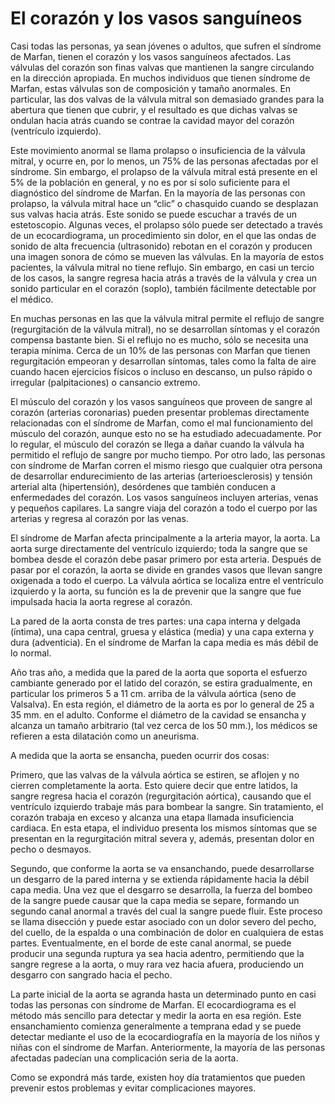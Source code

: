 # El corazón y los vasos sanguíneos

Casi todas las personas, ya sean jóvenes o adultos, que sufren el síndrome de Marfan, tienen el corazón y los vasos sanguíneos afectados. Las válvulas del corazón son finas valvas que mantienen la sangre circulando en la dirección apropiada. En muchos individuos que tienen síndrome de Marfan, estas válvulas son de composición y tamaño anormales. En particular, las dos valvas de la válvula mitral son demasiado grandes para la abertura que tienen que cubrir, y el resultado es que dichas valvas se ondulan hacia atrás cuando se contrae la cavidad mayor del corazón \(ventrículo izquierdo\).

Este movimiento anormal se llama prolapso o insuficiencia de la válvula mitral, y ocurre en, por lo menos, un 75% de las personas afectadas por el síndrome. Sin embargo, el prolapso de la válvula mitral está presente en el 5% de la población en general, y no es por sí solo suficiente para el diagnóstico del síndrome de Marfan. En la mayoría de las personas con prolapso, la válvula mitral hace un “clic” o chasquido cuando se desplazan sus valvas hacia atrás. Este sonido se puede escuchar a través de un estetoscopio. Algunas veces, el prolapso sólo puede ser detectado a través de un ecocardiograma, un procedimiento sin dolor, en el que las ondas de sonido de alta frecuencia \(ultrasonido\) rebotan en el corazón y producen una imagen sonora de cómo se mueven las válvulas. En la mayoría de estos pacientes, la válvula mitral no tiene reflujo. Sin embargo, en casi un tercio de los casos, la sangre regresa hacia atrás a través de la válvula y crea un sonido particular en el corazón \(soplo\), también fácilmente detectable por el médico.

En muchas personas en las que la válvula mitral permite el reflujo de sangre \(regurgitación de la válvula mitral\), no se desarrollan síntomas y el corazón compensa bastante bien. Si el reflujo no es mucho, sólo se necesita una terapia mínima. Cerca de un 10% de las personas con Marfan que tienen regurgitación empeoran y desarrollan síntomas, tales como la falta de aire cuando hacen ejercicios físicos o incluso en descanso, un pulso rápido o irregular \(palpitaciones\) o cansancio extremo.

El músculo del corazón y los vasos sanguíneos que proveen de sangre al corazón \(arterias coronarias\) pueden presentar problemas directamente relacionadas con el síndrome de Marfan, como el mal funcionamiento del músculo del corazón, aunque esto no se ha estudiado adecuadamente. Por lo regular, el músculo del corazón se llega a dañar cuando la válvula ha permitido el reflujo de sangre por mucho tiempo. Por otro lado, las personas con síndrome de Marfan corren el mismo riesgo que cualquier otra persona de desarrollar endurecimiento de las arterias \(arterioesclerosis\) y tensión arterial alta \(hipertensión\), desórdenes que también conducen a enfermedades del corazón. Los vasos sanguíneos incluyen arterias, venas y pequeños capilares. La sangre viaja del corazón a todo el cuerpo por las arterias y regresa al corazón por las venas.

El síndrome de Marfan afecta principalmente a la arteria mayor, la aorta. La aorta surge directamente del ventrículo izquierdo; toda la sangre que se bombea desde el corazón debe pasar primero por esta arteria. Después de pasar por el corazón, la aorta se divide en grandes vasos que llevan sangre oxigenada a todo el cuerpo. La válvula aórtica se localiza entre el ventrículo izquierdo y la aorta, su función es la de prevenir que la sangre que fue impulsada hacia la aorta regrese al corazón.

La pared de la aorta consta de tres partes: una capa interna y delgada \(íntima\), una capa central, gruesa y elástica \(media\) y una capa externa y dura \(adventicia\). En el síndrome de Marfan la capa media es más débil de lo normal.

Año tras año, a medida que la pared de la aorta que soporta el esfuerzo cambiante generado por el latido del corazón, se estira gradualmente, en particular los primeros 5 a 11 cm. arriba de la válvula aórtica \(seno de Valsalva\). En esta región, el diámetro de la aorta es por lo general de 25 a 35 mm. en el adulto. Conforme el diámetro de la cavidad se ensancha y alcanza un tamaño arbitrario \(tal vez cerca de los 50 mm.\), los médicos se refieren a esta dilatación como un aneurisma.

A medida que la aorta se ensancha, pueden ocurrir dos cosas:

Primero, que las valvas de la válvula aórtica se estiren, se aflojen y no cierren completamente la aorta. Esto quiere decir que entre latidos, la sangre regresa hacia el corazón \(regurgitación aórtica\), causando que el ventrículo izquierdo trabaje más para bombear la sangre. Sin tratamiento, el corazón trabaja en exceso y alcanza una etapa llamada insuficiencia cardiaca. En esta etapa, el individuo presenta los mismos síntomas que se presentan en la regurgitación mitral severa y, además, presentan dolor en pecho o desmayos.

Segundo, que conforme la aorta se va ensanchando, puede desarrollarse un desgarro de la pared interna y se extienda rápidamente hacia la débil capa media. Una vez que el desgarro se desarrolla, la fuerza del bombeo de la sangre puede causar que la capa media se separe, formando un segundo canal anormal a través del cual la sangre puede fluir. Este proceso se llama disección y puede estar asociado con un dolor severo del pecho, del cuello, de la espalda o una combinación de dolor en cualquiera de estas partes. Eventualmente, en el borde de este canal anormal, se puede producir una segunda ruptura ya sea hacia adentro, permitiendo que la sangre regrese a la aorta, o muy rara vez hacia afuera, produciendo un desgarro con sangrado hacia el pecho.

La parte inicial de la aorta se agranda hasta un determinado punto en casi todas las personas con síndrome de Marfan. El ecocardiograma es el método más sencillo para detectar y medir la aorta en esa región. Este ensanchamiento comienza generalmente a temprana edad y se puede detectar mediante el uso de la ecocardiografía en la mayoría de los niños y niñas con el síndrome de Marfan. Anteriormente, la mayoría de las personas afectadas padecían una complicación seria de la aorta.

Como se expondrá más tarde, existen hoy día tratamientos que pueden prevenir estos problemas y evitar complicaciones mayores.

